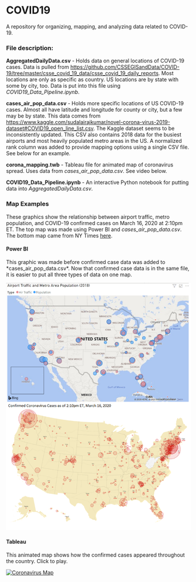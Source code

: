 # COVID19
 A repository for organizing, mapping, and analyzing data related to COVID-19.

<h3>File description:</h3>

**AggregatedDailyData.csv** - Holds data on general locations of COVID-19 cases. Data is pulled from https://github.com/CSSEGISandData/COVID-19/tree/master/csse_covid_19_data/csse_covid_19_daily_reports. Most locations are only as specific as country. US locations are by state with some by city, too. Data is put into this file using *COVID19_Data_Pipeline.ipynb*.

**cases_air_pop_data.csv** - Holds more specific locations of US COVID-19 cases. Almost all have latitude and longitude for county or city, but a few may be by state. This data comes from https://www.kaggle.com/sudalairajkumar/novel-corona-virus-2019-dataset#COVID19_open_line_list.csv. The Kaggle dataset seems to be inconsistently updated. This CSV also contains 2018 data for the busiest airports and most heavily populated metro areas in the US. A normalized rank column was added to provide mapping options using a single CSV file. See below for an example.

**corona_mapping.twb** - Tableau file for animated map of coronavirus spread. Uses data from *cases_air_pop_data.csv*. See video below.

**COVID19_Data_Pipeline.ipynb** - An interactive Python notebook for putting data into *AggregatedDailyData.csv*.


<h3>Map Examples</h3>

These graphics show the relationship between airport traffic, metro population, and COVID-19 confirmed cases on March 16, 2020 at 2:10pm ET. The top map was made using Power BI and *cases_air_pop_data.csv*. The bottom map came from NY Times [here](https://www.nytimes.com/interactive/2020/world/coronavirus-maps.html).

<h4>Power BI</h4>
This graphic was made before confirmed case data was added to *cases_air_pop_data.csv*. Now that confirmed case data is in the same file, it is easier to put all three types of data on one map.

![2018 air traffic and population compared to COVID-19 spread on March 16, 2020 at 2:10pm ET](twomaps.png)

<h4>Tableau</h4>

This animated map shows how the confirmed cases appeared throughout the country. Click to play.

[![Coronavirus Map](http://img.youtube.com/vi/WsLjAnX0eFw/0.jpg)](http://www.youtube.com/watch?v=WsLjAnX0eFw "Coronavirus Map")
